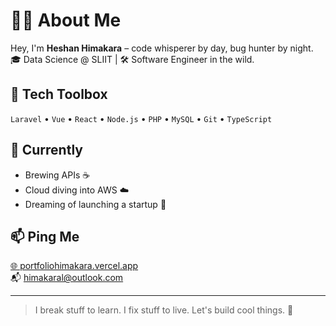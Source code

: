 # 👨‍💻 About Me

Hey, I'm **Heshan Himakara** – code whisperer by day, bug hunter by night.  
🎓 Data Science @ SLIIT | 🛠️ Software Engineer in the wild.

## 🔧 Tech Toolbox
`Laravel` • `Vue` • `React` • `Node.js` • `PHP` • `MySQL` • `Git` • `TypeScript`

## 🌱 Currently
- Brewing APIs ☕
- Cloud diving into AWS ☁️
- Dreaming of launching a startup 🚀

## 📫 Ping Me
[🌐 portfoliohimakara.vercel.app](https://portfoliohimakara.vercel.app)  
📬 himakaral@outlook.com

---

> I break stuff to learn. I fix stuff to live. Let's build cool things. 🚧
